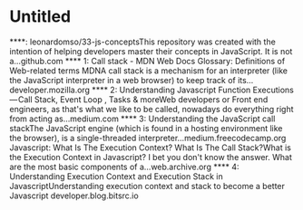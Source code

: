 # Untitled

****: leonardomso/33-js-conceptsThis repository was created with the intention of helping developers master their concepts in JavaScript. It is not a…github.com
**** 1: Call stack - MDN Web Docs Glossary: Definitions of Web-related terms MDNA call stack is a mechanism for an interpreter (like the JavaScript interpreter in a web browser) to keep track of its…developer.mozilla.org
**** 2: Understanding Javascript Function Executions — Call Stack, Event Loop , Tasks & moreWeb developers or Front end engineers, as that's what we like to be called, nowadays do everything right from acting as…medium.com
**** 3: Understanding the JavaScript call stackThe JavaScript engine (which is found in a hosting environment like the browser), is a single-threaded interpreter…medium.freecodecamp.org Javascript: What Is The Execution Context? What Is The Call Stack?What is the Execution Context in Javascript? I bet you don't know the answer. What are the most basic components of a…web.archive.org
**** 4: Understanding Execution Context and Execution Stack in JavascriptUnderstanding execution context and stack to become a better Javascript developer.blog.bitsrc.io
